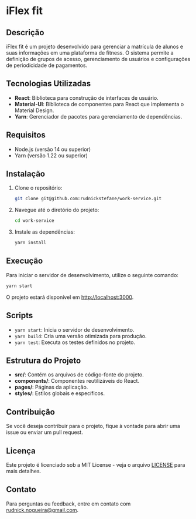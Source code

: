 
# iFlex fit

## Descrição
iFlex fit é um projeto desenvolvido para gerenciar a matrícula de alunos e suas informações em uma plataforma de fitness. O sistema permite a definição de grupos de acesso, gerenciamento de usuários e configurações de periodicidade de pagamentos.

## Tecnologias Utilizadas
- **React**: Biblioteca para construção de interfaces de usuário.
- **Material-UI**: Biblioteca de componentes para React que implementa o Material Design.
- **Yarn**: Gerenciador de pacotes para gerenciamento de dependências.

## Requisitos
- Node.js (versão 14 ou superior)
- Yarn (versão 1.22 ou superior)

## Instalação
1. Clone o repositório:
   ```bash
   git clone git@github.com:rudnickstefane/work-service.git
   ```

2. Navegue até o diretório do projeto:
   ```bash
   cd work-service
   ```

3. Instale as dependências:
   ```bash
   yarn install
   ```

## Execução
Para iniciar o servidor de desenvolvimento, utilize o seguinte comando:
```bash
yarn start
```

O projeto estará disponível em [http://localhost:3000](http://localhost:3000).

## Scripts
- `yarn start`: Inicia o servidor de desenvolvimento.
- `yarn build`: Cria uma versão otimizada para produção.
- `yarn test`: Executa os testes definidos no projeto.

## Estrutura do Projeto
- **src/**: Contém os arquivos de código-fonte do projeto.
- **components/**: Componentes reutilizáveis do React.
- **pages/**: Páginas da aplicação.
- **styles/**: Estilos globais e específicos.

## Contribuição
Se você deseja contribuir para o projeto, fique à vontade para abrir uma issue ou enviar um pull request.

## Licença
Este projeto é licenciado sob a MIT License - veja o arquivo [LICENSE](LICENSE) para mais detalhes.

## Contato
Para perguntas ou feedback, entre em contato com [rudnick.nogueira@gmail.com](mailto:rudnick.nogueira@gmail.com).